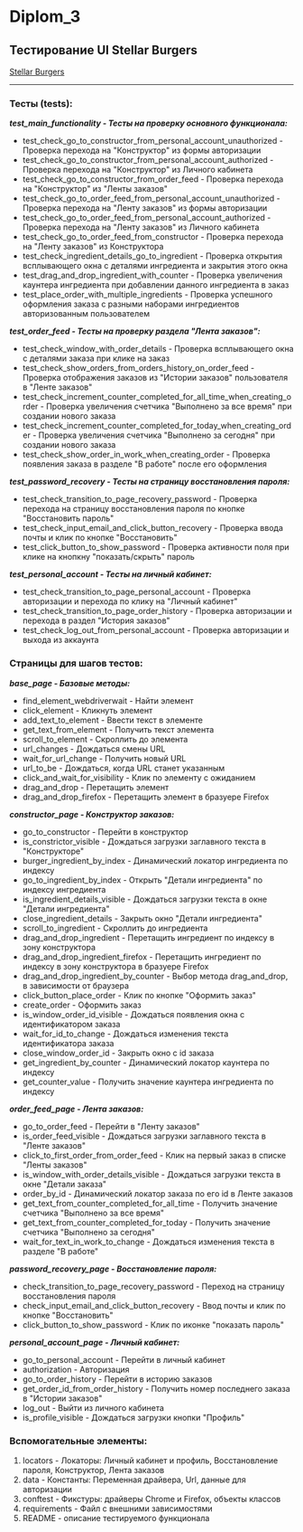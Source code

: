 # Diplom_3
## __Тестирование UI Stellar Burgers__ 
[Stellar Burgers](https://stellarburgers.nomoreparties.site "Перейти на сайт")

___

### __Тесты (tests):__  
__*test_main_functionality - Тесты на проверку основного функционала:*__
- test_check_go_to_constructor_from_personal_account_unauthorized - Проверка перехода на "Конструктор" из формы авторизации
- test_check_go_to_constructor_from_personal_account_authorized - Проверка перехода на "Конструктор" из Личного кабинета
- test_check_go_to_constructor_from_order_feed - Проверка перехода на "Конструктор" из "Ленты заказов"
- test_check_go_to_order_feed_from_personal_account_unauthorized - Проверка перехода на "Ленту заказов" из формы авторизации
- test_check_go_to_order_feed_from_personal_account_authorized - Проверка перехода на "Ленту заказов" из Личного кабинета
- test_check_go_to_order_feed_from_constructor - Проверка перехода на "Ленту заказов" из Конструктора
- test_check_ingredient_details_go_to_ingredient - Проверка открытия всплывающего окна с деталями ингредиента и закрытия этого окна
- test_drag_and_drop_ingredient_with_counter - Проверка увеличения каунтера ингредиента при добавлении данного ингредиента в заказ
- test_place_order_with_multiple_ingredients - Проверка успешного оформления заказа с разными наборами ингредиентов авторизованным пользователем

__*test_order_feed - Тесты на проверку раздела "Лента заказов":*__
- test_check_window_with_order_details - Проверка всплывающего окна с деталями заказа при клике на заказ
- test_check_show_orders_from_orders_history_on_order_feed - Проверка отображения заказов из "Истории заказов" пользователя в "Ленте заказов"
- test_check_increment_counter_completed_for_all_time_when_creating_order - Проверка увеличения счетчика "Выполнено за все время" при создании нового заказа
- test_check_increment_counter_completed_for_today_when_creating_order - Проверка увеличения счетчика "Выполнено за сегодня" при создании нового заказа
- test_check_show_order_in_work_when_creating_order - Проверка появления заказа в разделе "В работе" после его оформления

__*test_password_recovery - Тесты на страницу восстановления пароля:*__
- test_check_transition_to_page_recovery_password - Проверка перехода на страницу восстановления пароля по кнопке "Восстановить пароль"
- test_check_input_email_and_click_button_recovery - Проверка ввода почты и клик по кнопке "Восстановить"
- test_click_button_to_show_password - Проверка активности поля при клике на кнопкну "показать/скрыть" пароль

__*test_personal_account - Тесты на личный кабинет:*__
- test_check_transition_to_page_personal_account - Проверка авторизации и перехода по клику на "Личный кабинет"
- test_check_transition_to_page_order_history - Проверка авторизации и перехода в раздел "История заказов"
- test_check_log_out_from_personal_account - Проверка авторизации и выхода из аккаунта



### __Страницы для шагов тестов:__
__*base_page - Базовые методы:*__
- find_element_webdriverwait - Найти элемент
- click_element - Кликнуть элемент
- add_text_to_element - Ввести текст в элементе
- get_text_from_element - Получить текст элемента
- scroll_to_element - Скроллить до элемента
- url_changes - Дождаться смены URL
- wait_for_url_change - Получить новый URL
- url_to_be - Дождаться, когда URL станет указанным
- click_and_wait_for_visibility - Клик по элементу с ожиданием
- drag_and_drop - Перетащить элемент
- drag_and_drop_firefox - Перетащить элемент в бразуере Firefox

__*constructor_page - Конструктор заказов:*__
- go_to_constructor - Перейти в конструктор
- is_constrictor_visible - Дождаться загрузки заглавного текста в "Конструкторе"
- burger_ingredient_by_index - Динамический локатор ингредиента по индексу
- go_to_ingredient_by_index - Открыть "Детали ингредиента" по индексу ингредиента
- is_ingredient_details_visible - Дождаться загрузки текста в окне "Детали ингредиента"
- close_ingredient_details - Закрыть окно "Детали ингредиента"
- scroll_to_ingredient - Скроллить до ингредиента
- drag_and_drop_ingredient - Перетащить ингредиент по индексу в зону конструктора
- drag_and_drop_ingredient_firefox - Перетащить ингредиент по индексу в зону конструктора в бразуере Firefox
- drag_and_drop_ingredient_by_counter - Выбор метода drag_and_drop, в зависимости от браузера
- click_button_place_order - Клик по кнопке "Оформить заказ"
- create_order - Оформить заказ
- is_window_order_id_visible - Дождаться появления окна с идентификатором заказа
- wait_for_id_to_change - Дождаться изменения текста идентификатора заказа
- close_window_order_id - Закрыть окно с id заказа
- get_ingredient_by_counter - Динамический локатор каунтера по индексу
- get_counter_value - Получить значение каунтера ингредиента по индексу

__*order_feed_page - Лента заказов:*__
- go_to_order_feed - Перейти в "Ленту заказов"
- is_order_feed_visible - Дождаться загрузки заглавного текста в "Ленте заказов"
- click_to_first_order_from_order_feed - Клик на первый заказ в списке "Ленты заказов"
- is_window_with_order_details_visible - Дождаться загрузки текста в окне "Детали заказа"
- order_by_id - Динамический локатор заказа по его id в Ленте заказов
- get_text_from_counter_completed_for_all_time - Получить значение счетчика "Выполнено за все время"
- get_text_from_counter_completed_for_today - Получить значение счетчика "Выполнено за сегодня"
- wait_for_text_in_work_to_change - Дождаться изменения текста в разделе "В работе"

__*password_recovery_page - Восстановление пароля:*__
- check_transition_to_page_recovery_password - Переход на страницу восстановления пароля
- check_input_email_and_click_button_recovery - Ввод почты и клик по кнопке "Восстановить"
- click_button_to_show_password - Клик по иконке "показать пароль"

__*personal_account_page - Личный кабинет:*__
- go_to_personal_account - Перейти в личный кабинет
- authorization - Авторизация
- go_to_order_history - Перейти в историю заказов
- get_order_id_from_order_history - Получить номер последнего заказа в "Истории заказов"
- log_out - Выйти из личного кабинета
- is_profile_visible - Дождаться загрузки кнопки "Профиль"



### __Вспомогательные элементы:__
1. locators - Локаторы: Личный кабинет и профиль, Восстановление пароля, Конструктор, Лента заказов
2. data - Константы: Переменная драйвера, Url, данные для авторизации
3. conftest - Фикстуры: драйверы Chrome и Firefox, объекты классов
4. requirements - Файл с внешними зависимостями
5. README - описание тестируемого функционала
